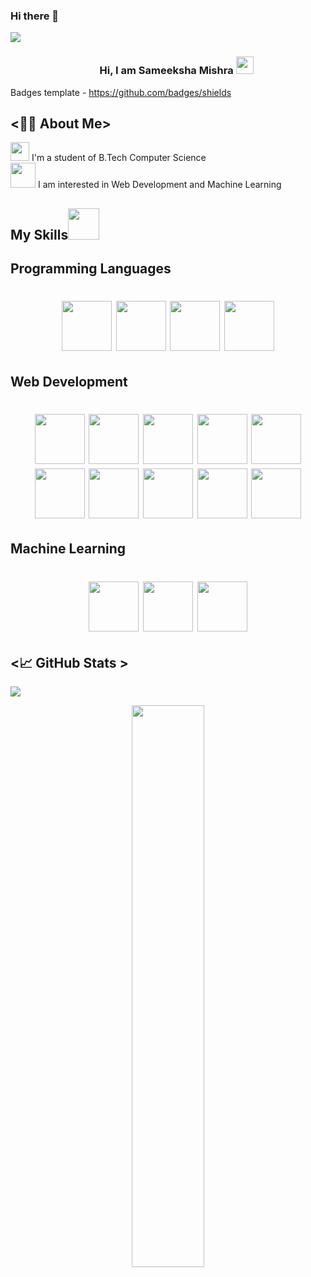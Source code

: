 ### Hi there 👋
<div>
<img align="center" src="https://i.imgur.com/4ASafy0.png">
</div>

<h3 align="center">
  &nbsp;&nbsp;&nbsp;&nbsp;&nbsp;&nbsp;&nbsp;Hi, I am Sameeksha Mishra
  <img src="https://media.giphy.com/media/hvRJCLFzcasrR4ia7z/giphy.gif" width="28">
</h3>

</p>

Badges template - https://github.com/badges/shields


## <👨‍💻 About Me>
<img src="media/happy.gif" width="30px"> I'm a student of B.Tech Computer Science <br>
<img src="media/Developer.gif" width="40px"> I am interested in Web Development and Machine Learning


## My Skills<img src="media/skills.gif" height="50px">
## Programming Languages
<h1 align = "center">
<img src="https://cdn.jsdelivr.net/gh/devicons/devicon/icons/c/c-original.svg" width="80" height="80" />
<img src="https://cdn.jsdelivr.net/gh/devicons/devicon/icons/cplusplus/cplusplus-original.svg" width="80" height="80"  />
<img src="https://cdn.jsdelivr.net/gh/devicons/devicon/icons/python/python-original.svg" width="80" height="80"  />
<img src="https://cdn.jsdelivr.net/gh/devicons/devicon/icons/java/java-original.svg" width="80" height="80"  />
</h1>

## Web Development
<h1 align = "center">
<img src="https://cdn.jsdelivr.net/gh/devicons/devicon/icons/html5/html5-original.svg" width="80" height="80"  />
<img src="https://cdn.jsdelivr.net/gh/devicons/devicon/icons/css3/css3-original.svg" width="80" height="80"  />
<img src="https://cdn.jsdelivr.net/gh/devicons/devicon/icons/react/react-original.svg" width="80" height="80"  />
<img src="https://cdn.jsdelivr.net/gh/devicons/devicon/icons/nodejs/nodejs-original-wordmark.svg" width="80" height="80"  />
<img src="https://cdn.jsdelivr.net/gh/devicons/devicon/icons/javascript/javascript-original.svg" width="80" height="80"  />
<img src="https://cdn.jsdelivr.net/gh/devicons/devicon/icons/mongodb/mongodb-original.svg" width="80" height="80"  />
<img src="https://cdn.jsdelivr.net/gh/devicons/devicon/icons/express/express-original-wordmark.svg" width="80" height="80"  />
<img src="https://cdn.jsdelivr.net/gh/devicons/devicon/icons/django/django-plain.svg" width="80" height="80"  />
<img src="https://cdn.jsdelivr.net/gh/devicons/devicon/icons/sass/sass-original.svg" width="80" height="80"  />
<img src="https://cdn.jsdelivr.net/gh/devicons/devicon/icons/firebase/firebase-plain-wordmark.svg" width="80" height="80"  />

</h1>

## Machine Learning
<h1 align = "center">
<img src="https://cdn.jsdelivr.net/gh/devicons/devicon/icons/numpy/numpy-original-wordmark.svg" width="80" height="80"/> 
<img src="https://cdn.jsdelivr.net/gh/devicons/devicon/icons/pandas/pandas-original-wordmark.svg" width="80" height="80" />
<img src="https://upload.wikimedia.org/wikipedia/commons/0/05/Scikit_learn_logo_small.svg" width="80" height="80"  />
</h1>

  
  ## <📈 GitHub Stats >  

<!-- Contributor Graph-1 : https://activity-graph.herokuapp.com/graph?username=Sameeksha288&theme=xcode  -->
![](https://activity-graph.herokuapp.com/graph?username=Sameeksha288&theme=react-dark&hide_border=true)
<!-- ![](https://github-readme-stats.vercel.app/api?username=Sameeksha288&show_icons=true&theme=tokyonight)  -->
<p align="center">
	
  <img width="48%" src="https://github-readme-stats.vercel.app/api?username=Sameeksha288&show_icons=true&theme=algolia&hide_border=true" />
<!--   <img width="48%" src="https://github-readme-streak-stats.herokuapp.com/?user=Sameeksha288&theme=algolia&hide_border=true" /> -->
</p>
